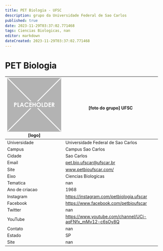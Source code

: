 ```yaml
---
title: PET Biologia - UFSC
description: grupo da Universidade Federal de Sao Carlos
published: true
date: 2023-11-29T03:37:02.771468
tags: Ciencias Biologicas, nan
editor: markdown
dateCreated: 2023-11-29T03:37:02.771468
---
```


# PET Biologia


| ![placeholder.png](/placeholder.png) [logo] | [foto do grupo] UFSC         |
| ------------------------------------------- | ------------------------------------------------- |
| Universidade                                | Universidade Federal de Sao Carlos      |
| Campus                                      | Campus Sao Carlos            |
| Cidade                                      | Sao Carlos             |
| Email                                       | pet.bio.ufscar@ufscar.br             |
| Site                                        | www.petbioufscar.com/              |
| Eixo                                        | Ciencias Biologicas              |
| Tematica                                    | nan          |
| Ano de criacao                              | 1968        |
| Instagram                                   | https://instagram.com/petbiologia.ufscar         |
| Facebook                                    | https://www.facebook.com/petbioufscar          |
| Twitter                                     | nan           |
| YouTube                                     | https://www.youtube.com/channel/UCi-aqFNfx_mMv12-c6sOy8Q           |
| Contato                                     | nan         |
| Estado                                      |  SP            |
| Site                                        | nan |

